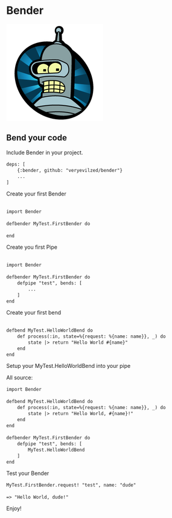 Bender
======

![bite my shiny metal ass](bender.png)

Bend your code
--------------

Include Bender in your project.

```
deps: [
	{:bender, github: "veryevilzed/bender"}
	...
]

```

Create your first Bender

```

import Bender

defbender MyTest.FirstBender do

end

```

Create you first Pipe

```

import Bender

defbender MyTest.FirstBender do
    defpipe "test", bends: [
        ...
    ] 
end

```

Create your first bend

```

defbend MyTest.HelloWorldBend do
    def process(:in, state=%{request: %{name: name}}, _) do 
        state |> return "Hello World #{name}"
    end
end

```

Setup your MyTest.HelloWorldBend into your pipe

All source:

```
import Bender

defbend MyTest.HelloWorldBend do
    def process(:in, state=%{request: %{name: name}}, _) do 
        state |> return "Hello World, #{name}!"
    end
end

defbender MyTest.FirstBender do
    defpipe "test", bends: [
        MyTest.HelloWorldBend
    ] 
end

```

Test your Bender

```
MyTest.FirstBender.request! "test", name: "dude"

=> "Hello World, dude!"

```

Enjoy!
